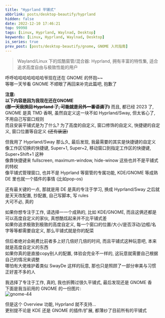 ```yaml
---
title: "Hyprland 平铺式"
abbrlink: posts/desktop-beautify/hyprland
hidden: false
date: 2022-12-10 17:46:21
top: 99998
tags: [Linux, Hyprland, Waylnad, Desktop]
keywords: [Linux, Hyprland, Waylnad, Desktop]
is_series: true
prev_post: [posts/desktop-beautify/gnome, GNOME 入坑指南]
---
```

> Wayland/Linux 下的炫酷窗管/混合器: Hyprland, 拥有丰富的特性集, 适合追求高度自由与极致性能的用户
<!-- more -->

呼呼哈哈哈哈哈哈哈爷现在还在 GNOME 的怀抱~~  
等哪一天爷看 GNOME 不顺眼了再回来补完此篇吧, 抱歉了  


**注意:**  
**以下内容是因为我现在还在GNOME**  
**~~(那一天我换回 Hyprland 了, 可能就是另外一番语调了)~~**
而且, 都已经 2023 了, GNOME 是真 TMD 香啊, 虽然自定义这一块不如 Hyprland/Sway, 但太省心了, 不用自己写窗口规则  
而且安装平铺式是为了什么? 为了高度的自定义, 窗口修饰的自定义, 快捷键的自定义, 窗口位置等自定义 ~~(还有装逼)~~  

但我用了 Hyprland/Sway 那么久, 最后发现, 我最需要的其实是快捷键的自定义  
像工作区切换的快捷键, Super+1, Super+2, 移动窗口到指定工作区的快捷键, Super+Shift+1 这种  
像靠快捷键来 fullscreen, maximum-window, hide-winow 这些也并不是平铺式的特权  
像平铺式管理窗口, 也并不是 Hyprland 等窗管的专属功能, KDE/GNOME 等成熟 DE 里也就一个插件的事情 (比如pop-os)  

还有最关键的一点, 那就是用 DE 是真的专注于学习, 换成 Hyprland/Sway 之后就是天天改配置, 抄配置, 自己写脚本, 写 rules  
大可不必, 真的  

如果你想专注于工作, 请选择一一个成熟的, 比如 KDE/GNOME, 而且这俩还都是可以高度自定义的家伙, 真想酷炫起来并不比平铺式差  
如果你追求极致到极致的高度自定义, 每一个窗口的位置/大小/是否浮动/边框/名字等等都需要自定义, 那么平铺式就是你的配菜  

但后者绝对会耗费比前者多上好几倍好几倍的时间, 而且平铺式这种玩意吧, 本来就是高度自定义的东西  
如果你真的是直接copy别人的配置, 体验会完全不一样的, 这玩意就需要自己根据自己的情况来调整  
哪怕有大佬维护着类似 SwayDe 这样的玩意, 那也只是照顾了一部分审美与习惯正好差不多的人  

我选择了专注于工作, 真的, 我也折腾过很久平铺式, 最后发现还是 GNOME 香  
下面是我当前用的 GNOME 的一份图片:  
![gnome-44](/images/gnome/overview_44_wave_dark_wallpaper.png)

但是这个 Overview 功能, Hyprland 就不支持...  
更别提不论是 KDE 还是 GNOME 的插件/扩展, 都薄纱了目前所有的平铺式  
